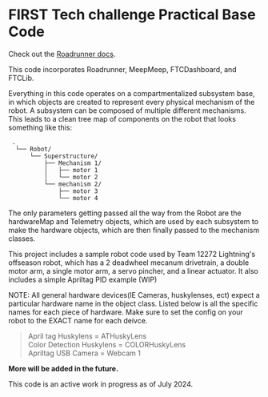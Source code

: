 
# FIRST Tech challenge Practical Base Code

Check out the [Roadrunner docs](https://rr.brott.dev/docs/v1-0/tuning/).

This code incorporates Roadrunner, MeepMeep, FTCDashboard, and FTCLib.

Everything in this code operates on a compartmentalized subsystem base, in which objects are created to represent every physical mechanism of the robot.
A subsystem can be composed of multiple different mechanisms. This leads to a clean tree map of components on the robot that looks something like this:
```[FtcRobotController](FtcRobotController)
 .
  └── Robot/
      └── Superstructure/
          ├── Mechanism 1/
          │   ├── motor 1
          │   └── motor 2
          └── mechanism 2/
              ├── motor 3
              └── motor 4

```

The only parameters getting passed all the way from the Robot are the hardwareMap and Telemetry objects, which are used by each subsystem to make the hardware objects, which are then finally passed to the mechanism classes.

This project includes a sample robot code used by Team 12272 Lightning's offseason robot, which has a 2 deadwheel mecanum drivetrain, a double motor arm, a single motor arm, a servo pincher, and a linear actuator. 
It also includes a simple Apriltag PID example (WIP)

NOTE: All general hardware devices(IE Cameras, huskylenses, ect) expect a particular hardware name in the object class. Listed below is all the specific names for each piece of hardware. Make sure to set the config on your robot to the EXACT name for each deivce.
>April tag Huskylens = ATHuskyLens\
>Color Detection Huskylens = COLORHuskyLens\
>Apriltag USB Camera = Webcam 1

**More will be added in the future.**

This code is an active work in progress as of July 2024. 
